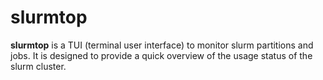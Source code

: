 # slurmtop

**slurmtop** is a TUI (terminal user interface) to monitor slurm partitions and jobs.
It is designed to provide a quick overview of the usage status of the slurm cluster.